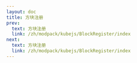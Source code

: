 ```yaml
---
layout: doc
title: 方块注册
prev:
  text: 方块注册
  link: /zh/modpack/kubejs/BlockRegister/index
next:
  text: 方块注册
  link: /zh/modpack/kubejs/BlockRegister/index
---
```


